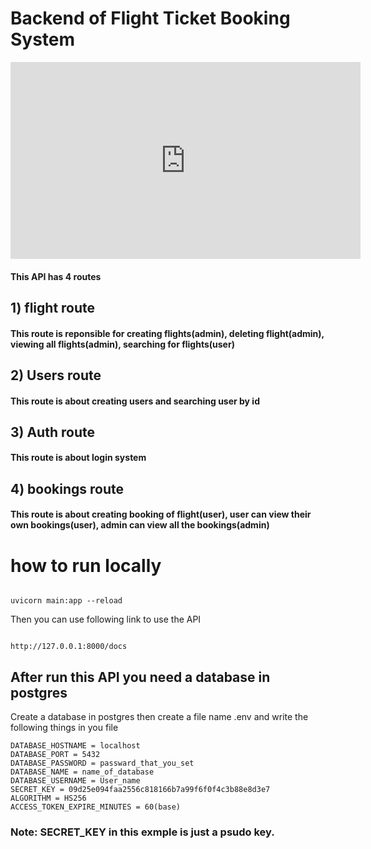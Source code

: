 # Backend of Flight Ticket Booking System
<iframe width="560" height="315" src="https://www.youtube.com/embed/gMlcA1oTVV4?si=ebqWkvyBcC1xR5zt" title="YouTube video player" frameborder="0" allow="accelerometer; autoplay; clipboard-write; encrypted-media; gyroscope; picture-in-picture; web-share" allowfullscreen></iframe>

#### This API  has 4 routes

## 1) flight route

#### This route is reponsible for creating flights(admin), deleting flight(admin), viewing all flights(admin), searching for flights(user)

## 2) Users route

#### This route is about creating users and searching user by id

## 3) Auth route

#### This route is about login system

## 4) bookings route

 #### This route is about creating booking of flight(user), user can view their own bookings(user), admin can view all the bookings(admin)

# how to run locally

````

uvicorn main:app --reload

````

Then you can use following link to use the  API

````

http://127.0.0.1:8000/docs 

````

## After run this API you need a database in postgres 
Create a database in postgres then create a file name .env and write the following things in you file 

````
DATABASE_HOSTNAME = localhost
DATABASE_PORT = 5432
DATABASE_PASSWORD = passward_that_you_set
DATABASE_NAME = name_of_database
DATABASE_USERNAME = User_name
SECRET_KEY = 09d25e094faa2556c818166b7a99f6f0f4c3b88e8d3e7 
ALGORITHM = HS256
ACCESS_TOKEN_EXPIRE_MINUTES = 60(base)

````
### Note: SECRET_KEY in this exmple is just a psudo key.
